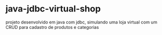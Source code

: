 ﻿# java-jdbc-virtual-shop
 projeto desenvolvido em java com jdbc, simulando uma loja virtual com um CRUD para cadastro de produtos e categorias

